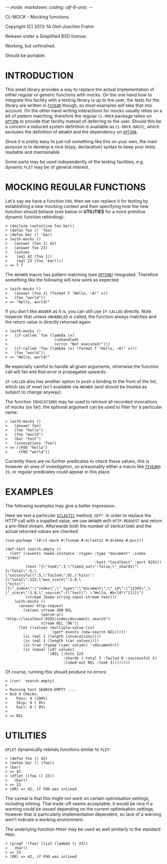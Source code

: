 -*- mode: markdown; coding: utf-8-unix; -*-

CL-MOCK - Mocking functions.

Copyright (C) 2013-14 Olof-Joachim Frahm

Release under a Simplified BSD license.

Working, but unfinished.

Should be portable.


# INTRODUCTION

This small library provides a way to replace the actual implementation
of either regular or generic functions with mocks.  On the one hand how
to integrate this facility with a testing library is up to the user; the
tests for the library are written in [`FIVEAM`][2] though, so most
examples will take that into account.  On the other hand writing
interactions for mocks usually relies on a bit of pattern matching,
therefore the regular `CL-MOCK` package relies on [`OPTIMA`][3] to
provide that facility instead of deferring to the user.  Should this be
a concern a reduced system definition is available as `CL-MOCK-BASIC`,
which excludes the definition of `ANSWER` and the dependency on
[`OPTIMA`][3].

Since it is pretty easy to just roll something like this on your own,
the main purpose is to develop a nice (lispy, declarative) syntax to
keep your tests readable and maintainable.

Some parts may be used independently of the testing facilities,
e.g. dynamic `FLET` may be of general interest.


# MOCKING REGULAR FUNCTIONS

Let's say we have a function `FOO`, then we can replace it for testing
by establishing a new mocking context and then specifying how the new
function should behave (see below in **UTILITIES** for a more primitive
dynamic function rebinding):

    > (declaim (notinline foo bar))
    > (defun foo () 'foo)
    > (defun bar () 'bar)
    > (with-mocks ()
    >   (answer (foo 1) 42)
    >   (answer foo 23)
    >   (values
    >    (eql 42 (foo 1))
    >    (eql 23 (foo 'bar))))
    > => T T

The `ANSWER` macro has pattern matching (see [`OPTIMA`][3]) integrated.
Therefore something like the following will now work as expected:

    > (with-mocks ()
    >   (answer (foo x) (format T "Hello, ~A!" x))
    >   (foo "world"))
    > => "Hello, world!"

If you don't like `ANSWER` as it is, you can still use `IF-CALLED`
directly.  Note however that unless `UNHANDLED` is called, the function
always matches and the return value is directly returned again:

    > (with-mocks ()
    >   (if-called 'foo (lambda (x)
    >                     (unhandled)
    >                     (error "Not executed!")))
    >   (if-called 'foo (lambda (x) (format T "Hello, ~A!" x)))
    >   (foo "world"))
    > => "Hello, world!"

Be especially careful to handle all given arguments, otherwise the
function call will fail and that error is propagated upwards.

`IF-CALLED` also has another option to push a binding to the front of
the list, which (as of now) isn't available via `ANSWER` (and should be
treated as subject to change anyway).

The function `INVOCATIONS` may be used to retrieve all recorded
invocations of mocks (so far); the optional argument can be used to
filter for a particular name:

    > (with-mocks ()
    >   (answer foo)
    >   (foo "hello")
    >   (foo "world")
    >   (bar "test")
    >   (invocations 'foo))
    > => ((FOO "hello")
    >     (FOO "world"))

Currently there are no further predicates to check these values, this is
however an area of investigation, so presumably either a macro like
[`FIVEAM`][2]s `IS`, or regular predicates could appear in this place.


# EXAMPLES

The following examples may give a better impression.

Here we test a particular [`ECLASTIC`][4] method, `GET*`.  In order to
replace the HTTP call with a supplied value, we use `ANSWER` with
`HTTP-REQUEST` and return a pre-filled stream.  Afterwards both the
number of `INVOCATIONS` and the actual returned values are checked.

    (use-package '(#:cl-mock #:fiveam #:eclastic #:drakma #:puri))

    (def-test search.empty ()
      (let* ((events (make-instance '<type> :type "document" :index "index"
                                            :host "localhost" :port 9292))
             (text "{\"took\":3,\"timed_out\":false,\"_shards\":{\"total\":5,\
    \"successful\":5,\"failed\":0},\"hits\":{\"total\":123,\"max_score\":1.0,\
    \"hits\":[{\"_index\":\"index\",\"_type\":\"document\",\"_id\":\"12345\",\
    \"_score\":1.0,\"_source\":{\"test\": \"Hello, World!\"}}]}}")
             (stream (make-string-input-stream text)))
        (with-mocks ()
          (answer http-request
            (values stream 200 NIL
                    (parse-uri "http://localhost:9292/index/document/_search")
                    stream NIL "OK"))
          (let ((values (multiple-value-list
                         (get* events (new-search NIL)))))
            (is (eql 1 (length (invocations))))
            (is (eql 1 (length (car values))))
            (is-true (typep (caar values) '<document>))
            (is (equal (cdr values)
                       '(NIL (:hits 123
                              :shards (:total 5 :failed 0 :successful 5)
                              :timed-out NIL :took 3))))))))

Of course, running this should produce no errors:

    > (run! 'search.empty)
    >
    > Running test SEARCH.EMPTY ....
    > Did 4 checks.
    >    Pass: 4 (100%)
    >    Skip: 0 ( 0%)
    >    Fail: 0 ( 0%)
    >
    > => NIL


# UTILITIES

`DFLET` dynamically rebinds functions similar to `FLET`:

    > (defun foo () 42)
    > (defun bar () (foo))
    > (bar)
    > => 42
    > (dflet ((foo () 23))
    >   (bar))
    > => 23
    > (OR) => 42, if FOO was inlined

The caveat is that this might not work on certain optimisation settings,
including inlining.  That trade-off seems acceptable; it would be nice
if a warning could be issued depending on the current optimisation
settings, however that is particularly implementation dependent, so lack
of a warning won't indicate a working environment.

The underlying function `PROGF` may be used as well similarly to the
standard `PROG`:

    > (progf '(foo) (list (lambda () 23))
    >   (bar))
    > => 23
    > (OR) => 42, if FOO was inlined

[1]: http://common-lisp.net/project/closer/closer-mop.html
[2]: http://common-lisp.net/project/fiveam/
[3]: https://github.com/m2ym/optima
[4]: https://github.com/gschjetne/eclastic
